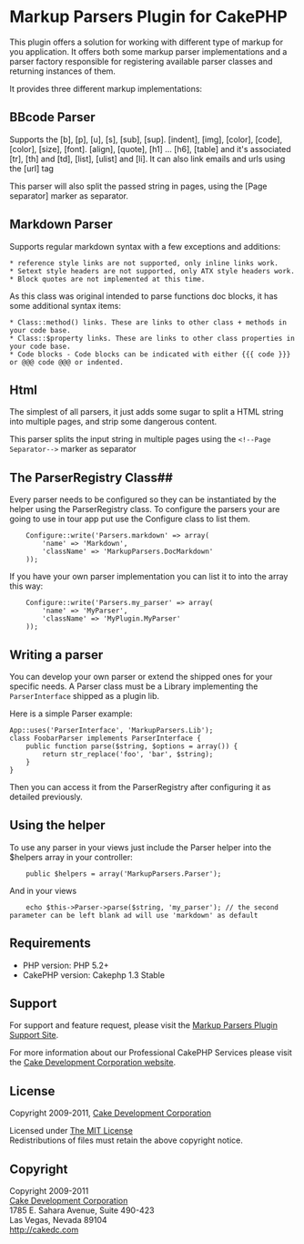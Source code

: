 # Markup Parsers Plugin for CakePHP #

This plugin offers a solution for working with different type of markup for you application. It offers both some markup parser implementations and a parser factory responsible for registering available parser classes and returning instances of them.

It provides three different markup implementations:

## BBcode Parser ##

Supports the [b], [p], [u], [s], [sub], [sup]. [indent], [img], [color], [code], [color], [size], [font]. [align], [quote], [h1] ... [h6], [table] and it's associated [tr], [th] and [td], [list], [ulist] and [li]. It can also link emails and urls using the [url] tag

This parser will also split the passed string in pages, using the [Page separator] marker as separator.

## Markdown Parser ##

Supports regular markdown syntax with a few exceptions and additions:

    * reference style links are not supported, only inline links work.
    * Setext style headers are not supported, only ATX style headers work.
    * Block quotes are not implemented at this time.

As this class was original intended to parse functions doc blocks, it has some additional syntax items:

    * Class::method() links. These are links to other class + methods in your code base.
    * Class::$property links. These are links to other class properties in your code base.
    * Code blocks - Code blocks can be indicated with either {{{ code }}} or @@@ code @@@ or indented.

## Html ##

The simplest of all parsers, it just adds some sugar to split a HTML string into multiple pages, and strip some dangerous content.

This parser splits the input string in multiple pages using the `<!--Page Separator-->` marker as separator

## The ParserRegistry Class##

Every parser needs to be configured so they can be instantiated by the helper using the ParserRegistry class. To configure the parsers your are going to use in tour app put use the Configure class to list them.

        Configure::write('Parsers.markdown' => array(
			'name' => 'Markdown',
			'className' => 'MarkupParsers.DocMarkdown'
		));

If you have your own parser implementation you can list it to into the array this way:

        Configure::write('Parsers.my_parser' => array(
		    'name' => 'MyParser',
		    'className' => 'MyPlugin.MyParser'
	    ));

## Writing a parser ##

You can develop your own parser or extend the shipped ones for your specific needs.
A Parser class must be a Library implementing the `ParserInterface` shipped as a plugin lib.

Here is a simple Parser example:

	App::uses('ParserInterface', 'MarkupParsers.Lib');
	class FoobarParser implements ParserInterface {
		public function parse($string, $options = array()) {
			return str_replace('foo', 'bar', $string);
		}
	}

Then you can access it from the ParserRegistry after configuring it as detailed previously.

## Using the helper ##

To use any parser in your views just include the Parser helper into the $helpers array in your controller:

        public $helpers = array('MarkupParsers.Parser');

And in your views

        echo $this->Parser->parse($string, 'my_parser'); // the second parameter can be left blank ad will use 'markdown' as default


## Requirements ##

* PHP version: PHP 5.2+
* CakePHP version: Cakephp 1.3 Stable

## Support ##

For support and feature request, please visit the [Markup Parsers Plugin Support Site](http://cakedc.lighthouseapp.com/projects/61291-markup-parsers).

For more information about our Professional CakePHP Services please visit the [Cake Development Corporation website](http://cakedc.com).

## License ##

Copyright 2009-2011, [Cake Development Corporation](http://cakedc.com)

Licensed under [The MIT License](http://www.opensource.org/licenses/mit-license.php)<br/>
Redistributions of files must retain the above copyright notice.

## Copyright ###

Copyright 2009-2011<br/>
[Cake Development Corporation](http://cakedc.com)<br/>
1785 E. Sahara Avenue, Suite 490-423<br/>
Las Vegas, Nevada 89104<br/>
http://cakedc.com<br/>